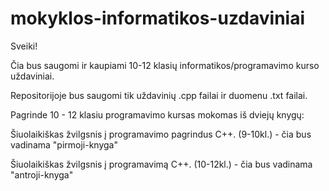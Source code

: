 # mokyklos-informatikos-uzdaviniai

Sveiki!

Čia bus saugomi ir kaupiami 10-12 klasių informatikos/programavimo kurso uždaviniai.

Repositorijoje bus saugomi tik uždavinių .cpp failai ir duomenu .txt failai.






Pagrinde 10 - 12 klasiu programavimo kursas mokomas iš dviejų knygų:


Šiuolaikiškas žvilgsnis į programavimo pagrindus C++. (9-10kl.) - čia bus vadinama "pirmoji-knyga"

Šiuolaikiškas žvilgsnis į programavimą C++. (10-12kl.) - čia bus vadinama "antroji-knyga"
